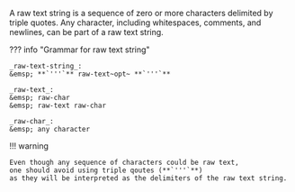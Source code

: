 A raw text string is a sequence of zero or more characters delimited by triple quotes.
Any character, including whitespaces, comments, and newlines, can be part of a raw text string.

??? info "Grammar for raw text string"

    _raw-text-string_:  
    &emsp; **`'''`** raw-text~opt~ **`'''`**

    _raw-text_:  
    &emsp; raw-char  
    &emsp; raw-text raw-char

    _raw-char_:  
    &emsp; any character

!!! warning

    Even though any sequence of characters could be raw text,
    one should avoid using triple qoutes (**`'''`**)
    as they will be interpreted as the delimiters of the raw text string.
